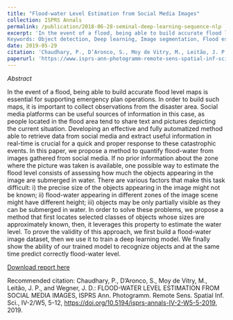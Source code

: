 ```yaml
---
title: "Flood-water Level Estimation from Social Media Images"
collection: ISPRS Annals
permalink: /publication/2018-06-28-seminal-deep-learning-sequence-nlp
excerpt: 'In the event of a flood, being able to build accurate flood level maps is essential for supporting emergency plan operations. In order to build such maps, it is important to collect observations from the disaster area. Social media platforms can be useful sources of information in this case, as people located in the flood area tend to share text and pictures depicting the current situation. Developing an effective and fully automatized method able to retrieve data from social media and extract useful information in real-time is crucial for a quick and proper response to these catastrophic events. In this paper, we propose a method to quantify flood-water from images gathered from social media. If no prior information about the zone where the picture was taken is available, one possible way to estimate the flood level consists of assessing how much the objects appearing in the image are submerged in water. There are various factors that make this task difficult: i) the precise size of the objects appearing in the image might not be known; ii) flood-water appearing in different zones of the image scene might have different height; iii) objects may be only partially visible as they can be submerged in water. In order to solve these problems, we propose a method that first locates selected classes of objects whose sizes are approximately known, then, it leverages this property to estimate the water level. To prove the validity of this approach, we first build a flood-water image dataset, then we use it to train a deep learning model. We finally show the ability of our trained model to recognize objects and at the same time predict correctly flood-water level.
Keywords: Object detection, Deep learning, Image segmentation, Flood estimation, Instance segmentation, Flood detection'
date: 2019-05-29
citation: 'Chaudhary, P., D’Aronco, S., Moy de Vitry, M., Leitão, J. P., and Wegner, J. D.: FLOOD-WATER LEVEL ESTIMATION FROM SOCIAL MEDIA IMAGES, ISPRS Ann. Photogramm. Remote Sens. Spatial Inf. Sci., IV-2/W5, 5-12, https://doi.org/10.5194/isprs-annals-IV-2-W5-5-2019, 2019.'
paperurl: 'https://www.isprs-ann-photogramm-remote-sens-spatial-inf-sci.net/IV-2-W5/5/2019/'
---
```

*Abstract*

In the event of a flood, being able to build accurate flood level maps is essential for supporting emergency plan operations. In order to build such maps, it is important to collect observations from the disaster area. Social media platforms can be useful sources of information in this case, as people located in the flood area tend to share text and pictures depicting the current situation. Developing an effective and fully automatized method able to retrieve data from social media and extract useful information in real-time is crucial for a quick and proper response to these catastrophic events. In this paper, we propose a method to quantify flood-water from images gathered from social media. If no prior information about the zone where the picture was taken is available, one possible way to estimate the flood level consists of assessing how much the objects appearing in the image are submerged in water. There are various factors that make this task difficult: i) the precise size of the objects appearing in the image might not be known; ii) flood-water appearing in different zones of the image scene might have different height; iii) objects may be only partially visible as they can be submerged in water. In order to solve these problems, we propose a method that first locates selected classes of objects whose sizes are approximately known, then, it leverages this property to estimate the water level. To prove the validity of this approach, we first build a flood-water image dataset, then we use it to train a deep learning model. We finally show the ability of our trained model to recognize objects and at the same time predict correctly flood-water level.

[Download report here](https://www.isprs-ann-photogramm-remote-sens-spatial-inf-sci.net/IV-2-W5/5/2019/isprs-annals-IV-2-W5-5-2019.pdf)

Recommended citation: Chaudhary, P., D’Aronco, S., Moy de Vitry, M., Leitão, J. P., and Wegner, J. D.: FLOOD-WATER LEVEL ESTIMATION FROM SOCIAL MEDIA IMAGES, ISPRS Ann. Photogramm. Remote Sens. Spatial Inf. Sci., IV-2/W5, 5-12, https://doi.org/10.5194/isprs-annals-IV-2-W5-5-2019, 2019.


